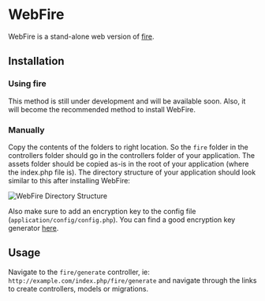 WebFire
=======

WebFire is a stand-alone web version of
[fire](https://github.com/AzizLight/fire).

Installation
------------

### Using fire

This method is still under development and will be available soon. Also,
it will become the recommended method to install WebFire.

### Manually

Copy the contents of the folders to right location. So the `fire` folder
in the controllers folder should go in the controllers folder of your
application. The assets folder should be copied as-is in the root of
your application (where the index.php file is). The directory structure
of your application should look similar to this after installing
WebFire:

![WebFire Directory Structure](https://img.skitch.com/20120826-8mm451a6yr82rdpnd3kji4k25r.jpg)

Also make sure to add an encryption key to the config file
(`application/config/config.php`). You can find a good encryption key
generator [here](http://randomkeygen.com/).

Usage
-----

Navigate to the `fire/generate` controller, ie:
`http://example.com/index.php/fire/generate` and navigate through the
links to create controllers, models or migrations.
